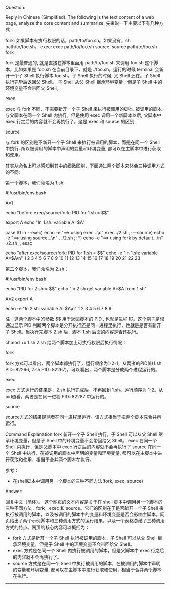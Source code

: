 Question:

Reply in Chinese (Simplified).
The following is the text content of a web page, analyze the core content and summarize:
先来说一下主要以下有几种方式：

fork: 如果脚本有执行权限的话，path/to/foo.sh。如果没有，sh path/to/foo.sh。
exec: exec path/to/foo.sh
source: source path/to/foo.sh
fork

fork 是最普通的, 就是直接在脚本里面用 path/to/foo.sh 来调用
foo.sh 这个脚本，比如如果是 foo.sh 在当前目录下，就是 ./foo.sh。运行的时候 terminal 会新开一个子 Shell 执行脚本 foo.sh，子 Shell 执行的时候, 父 Shell 还在。子 Shell 执行完毕后返回父 Shell。 子 Shell 从父 Shell 继承环境变量，但是子 Shell 中的环境变量不会带回父 Shell。

exec

exec 与 fork 不同，不需要新开一个子 Shell 来执行被调用的脚本. 被调用的脚本与父脚本在同一个 Shell 内执行。但是使用 exec 调用一个新脚本以后, 父脚本中 exec 行之后的内容就不会再执行了。这是 exec 和 source 的区别.

source

与 fork 的区别是不新开一个子 Shell 来执行被调用的脚本，而是在同一个 Shell 中执行. 所以被调用的脚本中声明的变量和环境变量, 都可以在主脚本中进行获取和使用。

其实从命名上可以感知到其中的细微区别，下面通过两个脚本来体会三种调用方式的不同:

第一个脚本，我们命名为 1.sh:

#!/usr/bin/env bash

A=1

echo "before exec/source/fork: PID for 1.sh = $$"

export A
echo "In 1.sh: variable A=$A"

case $1 in
        --exec)
                echo -e "==> using exec…\n"
                exec ./2.sh ;;
        --source)
                echo -e "==> using source…\n"
                . ./2.sh ;;
        *)
                echo -e "==> using fork by default…\n"
                ./2.sh ;;
esac

echo "after exec/source/fork: PID for 1.sh = $$"
echo -e "In 1.sh: variable A=$A\n"
1
2
3
4
5
6
7
8
9
10
11
12
13
14
15
16
17
18
19
20
21
22
23

第二个脚本，我们命名为 2.sh：

#!/usr/bin/env bash

echo "PID for 2.sh = $$"
echo "In 2.sh get variable A=$A from 1.sh"

A=2
export A

echo -e "In 2.sh: variable A=$A\n"
1
2
3
4
5
6
7
8
9

注：这两个脚本中的参数 $$ 用于返回脚本的 PID , 也就是进程 ID。这个例子是想通过显示 PID 判断两个脚本是分开执行还是同一进程里执行，也就是是否有新开子 Shell。当执行完脚本 2.sh 后，脚本 1.sh 后面的内容是否还执行。

chmod +x 1.sh 2.sh 给两个脚本加上可执行权限后执行情况：

fork

fork 方式可以看出，两个脚本都执行了，运行顺序为1-2-1，从两者的PID值(1.sh PID=82266, 2.sh PID=82267)，可以看出，两个脚本是分成两个进程运行的。

exec

exec 方式运行的结果是，2.sh 执行完成后，不再回到 1.sh。运行顺序为 1-2。从pid值看，两者是在同一进程 PID=82287 中运行的。

source

source方式的结果是两者在同一进程里运行。该方式相当于把两个脚本先合并再运行。

Command	Explanation
fork	新开一个子 Shell 执行，子 Shell 可以从父 Shell 继承环境变量，但是子 Shell 中的环境变量不会带回给父 Shell。
exec	在同一个 Shell 内执行，但是父脚本中 exec 行之后的内容就不会再执行了
source	在同一个 Shell 中执行，在被调用的脚本中声明的变量和环境变量, 都可以在主脚本中进行获取和使用，相当于合并两个脚本在执行。

参考：
- 在shell脚本中调用另一个脚本的三种不同方法(fork, exec, source)

Answer:

回复中文（简体）。
这个网页的文本内容是关于在 shell 脚本中调用另一个脚本的三种不同方法：fork，exec 和 source。它们的区别在于是否新开一个子 Shell 来执行被调用的脚本，以及被调用的脚本中的变量和环境变量是否会影响主脚本。网页给出了两个示例脚本和三种调用方式的运行结果，以及一个表格总结了三种调用方式的特点。网页的核心内容可以概括为：

- fork 方式是新开一个子 Shell 执行被调用的脚本，子 Shell 可以从父 Shell 继承环境变量，但是子 Shell 中的环境变量不会带回给父 Shell。
- exec 方式是在同一个 Shell 内执行被调用的脚本，但是父脚本中 exec 行之后的内容就不会再执行了。
- source 方式是在同一个 Shell 中执行被调用的脚本，在被调用的脚本中声明的变量和环境变量, 都可以在主脚本中进行获取和使用，相当于合并两个脚本在执行。


<hr/>

